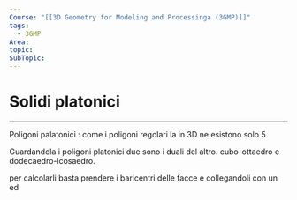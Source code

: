 ```yaml
---
Course: "[[3D Geometry for Modeling and Processinga (3GMP)]]"
tags:
  - 3GMP
Area: 
topic: 
SubTopic: 
---
```


# Solidi platonici
---

Poligoni palatonici : come i poligoni regolari la in 3D ne esistono solo 5




Guardandola i poligoni platonici due sono i duali del altro. cubo-ottaedro e dodecaedro-icosaedro.

per calcolarli basta prendere i baricentri delle facce e collegandoli con un ed